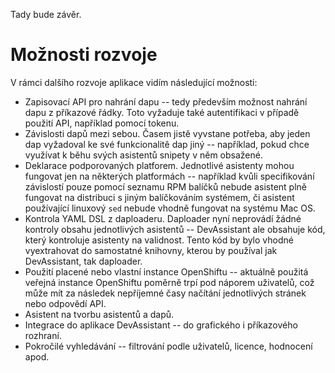 Tady bude závěr.


Možnosti rozvoje
================

V rámci dalšího rozvoje aplikace vidím následující možnosti:

 * Zapisovací API pro nahrání dapu -- tedy především možnost nahrání dapu z příkazové řádky. Toto vyžaduje také autentifikaci v případě použití API, například pomocí tokenu.
 * Závislosti dapů mezi sebou. Časem jistě vyvstane potřeba, aby jeden dap vyžadoval ke své funkcionalitě dap jiný -- například, pokud chce využívat k běhu svých asistentů snipety v něm obsažené.
 * Deklarace podporovaných platforem. Jednotlivé asistenty mohou fungovat jen na některých platformách -- například kvůli specifikování závislostí pouze pomocí seznamu RPM balíčků nebude asistent plně fungovat na distribuci s jiným balíčkováním systémem, či asistent používající linuxový `sed` nebude vhodně fungovat na systému Mac OS.
 * Kontrola YAML DSL z daploaderu. Daploader nyní neprovádí žádné kontroly obsahu jednotlivých asistentů -- DevAssistant ale obsahuje kód, který kontroluje asistenty na validnost. Tento kód by bylo vhodné vyextrahovat do samostatné knihovny, kterou by používal jak DevAssistant, tak daploader.
 * Použití placené nebo vlastní instance OpenShiftu -- aktuálně použitá veřejná instance OpenShiftu poměrně trpí pod náporem uživatelů, což může mít za následek nepříjemné časy načítání jednotlivých stránek nebo odpovědí API.
 * Asistent na tvorbu asistentů a dapů.
 * Integrace do aplikace DevAssistant -- do grafického i příkazového rozhraní.
 * Pokročilé vyhledávání -- filtrování podle uživatelů, licence, hodnocení apod.
